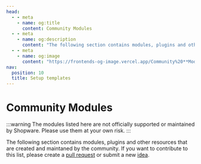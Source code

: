 ```yaml
---
head:
  - - meta
    - name: og:title
      content: Community Modules
  - - meta
    - name: og:description
      content: "The following section contains modules, plugins and other resources that are created and maintaned by the community."
  - - meta
    - name: og:image
      content: "https://frontends-og-image.vercel.app/Community%20**Modules**.png?fontSize=150px"
nav:
  position: 10
  title: Setup templates
---
```


<script setup>
import CommunityModule from '../../components/CommunityModule.vue'

const communityModules = [
    {
        title: 'Middleware Proxy Module',
        maintainer: 'meeshoogendoorn',
        link: 'https://github.com/meeshoogendoorn/shopware-frontends-proxy',
        description: 'Nuxt middleware proxy for Shopware Frontends. Remove the need for CORS preflight requests',
        icon: '🚀'
    },
    {
        title: 'Nuxt Cache Keys',
        maintainer: 'niklaswolf',
        link: 'https://github.com/niklaswolf/nuxt-cache-keys',
        description: 'Nuxt module, that provides a system to set cache-keys for later use in e.g. a full-page cache like Varnish or Fastly.',
        icon: '🔑'
    },
    {
        title: 'Headless CMS POC',
        maintainer: 'meeshoogendoorn',
        link: 'https://github.com/meeshoogendoorn/shopware-frontends-headless-cms-integration',
        description: 'Prototype for a headless CMS integration for Shopware Frontends with Storyblok',
        icon: '📝'
    }
]
</script>

# Community Modules

:::warning
The modules listed here are not officially supported or maintained by Shopware. Please use them at your own risk.
:::

The following section contains modules, plugins and other resources that are created and maintaned by the community. If you want to contribute to this list, please create a [pull request](https://github.com/shopware/frontends/pulls) or submit a new [idea](https://github.com/shopware/frontends/discussions/categories/ideas).

<div class="grid md:grid-cols-2 2xl:grid-cols-3 gap-3">
    <CommunityModule
        v-for="item in communityModules"
        :key="item.title"
        :title="item.title"
        :maintainer="item.maintainer"
        :link="item.link"
        :description="item.description"
        :icon="item.icon"
    />
    <CommunityModule
        title="Your module?"
        maintainer="you"
        description="Got an idea or a module? Share it with the community!"
        icon="🤔"
    />
</div>